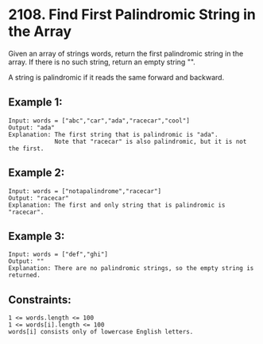 # 2108. Find First Palindromic String in the Array
      
Given an array of strings words, return the first palindromic string in the array. If there is no such string, return an empty string "".

A string is palindromic if it reads the same forward and backward.

## Example 1:

    Input: words = ["abc","car","ada","racecar","cool"]
    Output: "ada"
    Explanation: The first string that is palindromic is "ada".
                 Note that "racecar" is also palindromic, but it is not the first.
## Example 2:

    Input: words = ["notapalindrome","racecar"]
    Output: "racecar"
    Explanation: The first and only string that is palindromic is "racecar".
## Example 3:

    Input: words = ["def","ghi"]
    Output: ""
    Explanation: There are no palindromic strings, so the empty string is returned.
## Constraints:

    1 <= words.length <= 100
    1 <= words[i].length <= 100
    words[i] consists only of lowercase English letters.